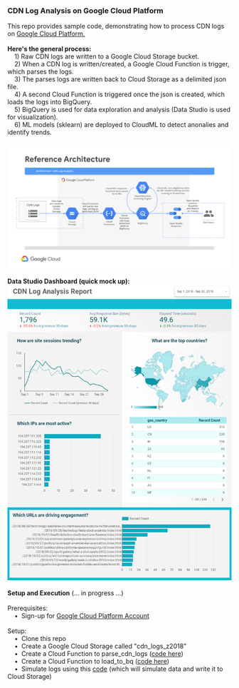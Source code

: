 <h3>CDN Log Analysis on Google Cloud Platform</h3>
This repo provides sample code, demonstrating how to process CDN logs on <a href="https://cloud.google.com/">Google Cloud Platform. </a>
<br>
<br><b>Here's the general process:</b>
<br>&nbsp;&nbsp;&nbsp;&nbsp;1) Raw CDN logs are written to a Google Cloud Storage bucket.
<br>&nbsp;&nbsp;&nbsp;&nbsp;2) When a CDN log is written/created, a Google Cloud Function is trigger, which parses the logs.
<br>&nbsp;&nbsp;&nbsp;&nbsp;3) The parses logs are written back to Cloud Storage as a delimited json file.
<br>&nbsp;&nbsp;&nbsp;&nbsp;4) A second Cloud Function is triggered once the json is created, which loads the logs into BigQuery.
<br>&nbsp;&nbsp;&nbsp;&nbsp;5) BigQuery is used for data exploration and analysis (Data Studio is used for visualization).
<br>&nbsp;&nbsp;&nbsp;&nbsp;6) ML models (sklearn) are deployed to CloudML to detect anonalies and identify trends.
<br>
<br><img src="screenshots/Screenshot 2018-10-02 at 12.48.55 PM.png" class="inline"/>
<br>
<br><b>Data Studio Dashboard (quick mock up):</b>
<br><img src="screenshots/Screenshot 2018-10-02 at 1.42.48 PM.png" class="inline"/>
<br>
<br><b>Setup and Execution</b> (... in progress ...)
<br>
<br>Prerequisites:
<br>&nbsp;&nbsp;&nbsp;&nbsp;&bull;&nbsp;&nbsp;Sign-up for <a href="https://cloud.google.com/">Google Cloud Platform Account</a>
<br>
<br>Setup:
<br>&nbsp;&nbsp;&nbsp;&nbsp;&bull;&nbsp;&nbsp;Clone this repo
<br>&nbsp;&nbsp;&nbsp;&nbsp;&bull;&nbsp;&nbsp;Create a Google Cloud Storage called "cdn_logs_z2018"
<br>&nbsp;&nbsp;&nbsp;&nbsp;&bull;&nbsp;&nbsp;Create a Cloud Function to parse_cdn_logs (<a href="https://github.com/zaratsian/gcp_analyze_cdn_logs/tree/master/cf_parse_cdn_logs">code here</a>)
<br>&nbsp;&nbsp;&nbsp;&nbsp;&bull;&nbsp;&nbsp;Create a Cloud Function to load_to_bq (<a href="https://github.com/zaratsian/gcp_analyze_cdn_logs/tree/master/cf_load_to_bq">code here</a>)
<br>&nbsp;&nbsp;&nbsp;&nbsp;&bull;&nbsp;&nbsp;Simulate logs using this <a href="https://github.com/zaratsian/gcp_analyze_cdn_logs/blob/master/simulate_cdn_logs.py">code</a> (which will simulate data and write it to Cloud Storage)
